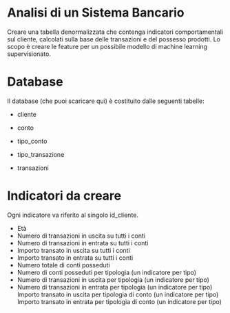 # Analisi di un Sistema Bancario
Creare una tabella denormalizzata che contenga indicatori comportamentali sul cliente, calcolati sulla base delle transazioni e del possesso prodotti. Lo scopo è creare le feature per un possibile modello di machine learning supervisionato.

# Database
Il database (che puoi scaricare qui) è costituito dalle seguenti tabelle:



- cliente



- conto


- tipo_conto


- tipo_transazione


- transazioni


# Indicatori da creare
Ogni indicatore va riferito al singolo id_cliente.

- Età
- Numero di transazioni in uscita su tutti i conti
- Numero di transazioni in entrata su tutti i conti
- Importo transato in uscita su tutti i conti
- Importo transato in entrata su tutti i conti
- Numero totale di conti posseduti
- Numero di conti posseduti per tipologia (un indicatore per tipo)
- Numero di transazioni in uscita per tipologia (un indicatore per tipo)
- Numero di transazioni in entrata per tipologia (un indicatore per tipo)
Importo transato in uscita per tipologia di conto (un indicatore per tipo)
Importo transato in entrata per tipologia di conto (un indicatore per tipo)
